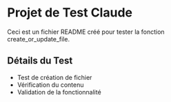 # Projet de Test Claude

Ceci est un fichier README créé pour tester la fonction create_or_update_file.

## Détails du Test
- Test de création de fichier
- Vérification du contenu
- Validation de la fonctionnalité